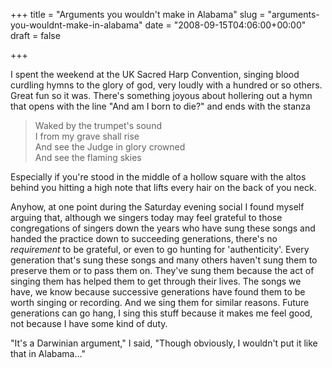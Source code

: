 +++
title = "Arguments you wouldn't make in Alabama"
slug = "arguments-you-wouldnt-make-in-alabama"
date = "2008-09-15T04:06:00+00:00"
draft = false

+++

I spent the weekend at the UK Sacred Harp Convention, singing blood curdling hymns to the glory of god, very loudly with a hundred or so others. Great fun so it was. There's something joyous about hollering out a hymn that opens with the line "And am I born to die?" and ends with the stanza

> Waked by the trumpet's sound<br/>
> I from my grave shall rise<br/>
> And see the Judge in glory crowned<br/>
> And see the flaming skies

Especially if you're stood in the middle of a hollow square with the altos behind you hitting a high note that lifts every hair on the back of you neck.

Anyhow, at one point during the Saturday evening social I found myself arguing that, although we singers today may feel grateful to those congregations of singers down the years who have sung these songs and handed the practice down to succeeding generations, there's no *requirement* to be grateful, or even to go hunting for 'authenticity'. Every generation that's sung these songs and many others haven't sung them to preserve them or to pass them on. They've sung them because the act of singing them has helped them to get through their lives. The songs we have, we know because successive generations have found them to be worth singing or recording. And we sing them for similar reasons. Future generations can go hang, I sing this stuff because it makes me feel good, not because I have some kind of duty.

"It's a Darwinian argument," I said, "Though obviously, I wouldn't put it like that in Alabama..."
